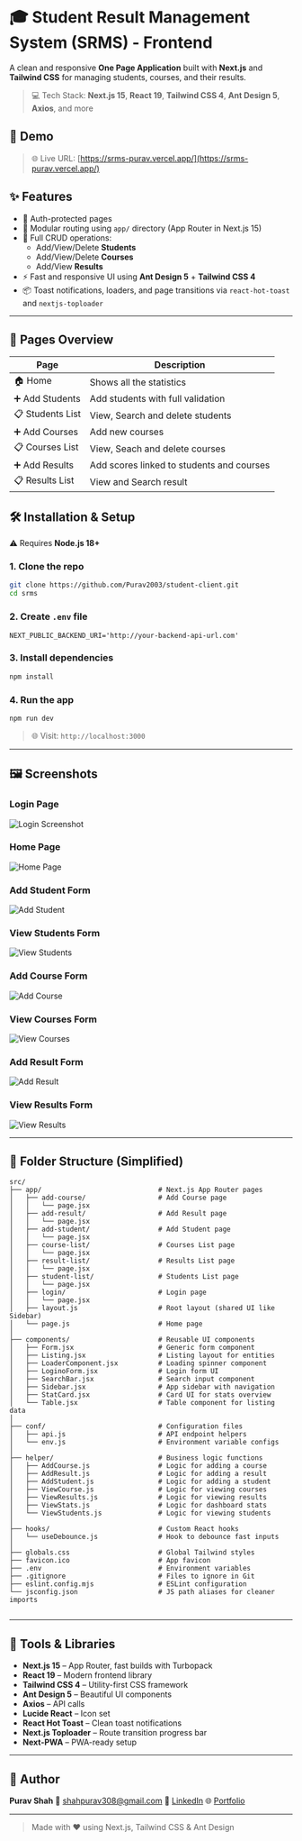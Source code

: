 # 🎓 Student Result Management System (SRMS) - Frontend

A clean and responsive **One Page Application** built with **Next.js** and **Tailwind CSS** for managing students, courses, and their results.

> 💻 Tech Stack: **Next.js 15**, **React 19**, **Tailwind CSS 4**, **Ant Design 5**, **Axios**, and more

## 📸 Demo

> 🌐 Live URL: [https://srms-purav.vercel.app/](https://srms-purav.vercel.app/)

## ✨ Features

- 🔐 Auth-protected pages
- 📁 Modular routing using `app/` directory (App Router in Next.js 15)
- 🧾 Full CRUD operations:
  - Add/View/Delete **Students**
  - Add/View/Delete **Courses**
  - Add/View **Results**
- ⚡ Fast and responsive UI using **Ant Design 5** + **Tailwind CSS 4**
- 📦 Toast notifications, loaders, and page transitions via `react-hot-toast` and `nextjs-toploader`

---

## 🧱 Pages Overview

| Page             | Description                               |
| ---------------- | ----------------------------------------- |
| 🏠 Home          | Shows all the statistics                  |
| ➕ Add Students  | Add students with full validation         |
| 📋 Students List | View, Search and delete students          |
| ➕ Add Courses   | Add new courses                           |
| 📋 Courses List  | View, Seach and delete courses            |
| ➕ Add Results   | Add scores linked to students and courses |
| 📋 Results List  | View and Search result                    |

## 🛠️ Installation & Setup

⚠️ Requires **Node.js 18+**

### 1. Clone the repo

```bash
git clone https://github.com/Purav2003/student-client.git
cd srms
```

### 2. Create `.env` file

```env
NEXT_PUBLIC_BACKEND_URI='http://your-backend-api-url.com'
```

### 3. Install dependencies

```bash
npm install
```

### 4. Run the app

```bash
npm run dev
```

> 🌐 Visit: `http://localhost:3000`

---

## 🖼️ Screenshots

### Login Page
![Login Screenshot](public/screenshots/login.png)

### Home Page
![Home Page](public/screenshots/home.png)

### Add Student Form
![Add Student](public/screenshots/add-student.png)

### View Students Form
![View Students](public/screenshots/view-students.png)

### Add Course Form
![Add Course](public/screenshots/add-course.png)

### View Courses Form
![View Courses](public/screenshots/view-courses.png)

### Add Result Form
![Add Result](public/screenshots/add-result.png)

### View Results Form
![View Results](public/screenshots/view-results.png)




---

## 📁 Folder Structure (Simplified)

```
src/
├── app/                             # Next.js App Router pages
│   ├── add-course/                  # Add Course page
│   │   └── page.jsx
│   ├── add-result/                  # Add Result page
│   │   └── page.jsx
│   ├── add-student/                 # Add Student page
│   │   └── page.jsx
│   ├── course-list/                 # Courses List page
│   │   └── page.jsx
│   ├── result-list/                 # Results List page
│   │   └── page.jsx
│   ├── student-list/                # Students List page
│   │   └── page.jsx
│   ├── login/                       # Login page
│   │   └── page.jsx
│   ├── layout.js                    # Root layout (shared UI like Sidebar)
│   └── page.js                      # Home page
│
├── components/                      # Reusable UI components
│   ├── Form.jsx                     # Generic form component
│   ├── Listing.jsx                  # Listing layout for entities
│   ├── LoaderComponent.jsx          # Loading spinner component
│   ├── LoginoForm.jsx               # Login form UI
│   ├── SearchBar.jsx                # Search input component
│   ├── Sidebar.jsx                  # App sidebar with navigation
│   ├── StatCard.jsx                 # Card UI for stats overview
│   └── Table.jsx                    # Table component for listing data
│
├── conf/                            # Configuration files
│   ├── api.js                       # API endpoint helpers
│   └── env.js                       # Environment variable configs
│
├── helper/                          # Business logic functions
│   ├── AddCourse.js                 # Logic for adding a course
│   ├── AddResult.js                 # Logic for adding a result
│   ├── AddStudent.js                # Logic for adding a student
│   ├── ViewCourse.js                # Logic for viewing courses
│   ├── ViewResults.js               # Logic for viewing results
│   ├── ViewStats.js                 # Logic for dashboard stats
│   └── ViewStudents.js              # Logic for viewing students
│
├── hooks/                           # Custom React hooks
│   └── useDebounce.js               # Hook to debounce fast inputs
│
├── globals.css                      # Global Tailwind styles
├── favicon.ico                      # App favicon
├── .env                             # Environment variables
├── .gitignore                       # Files to ignore in Git
├── eslint.config.mjs                # ESLint configuration
└── jsconfig.json                    # JS path aliases for cleaner imports


```

---

## 🧰 Tools & Libraries

- **Next.js 15** – App Router, fast builds with Turbopack
- **React 19** – Modern frontend library
- **Tailwind CSS 4** – Utility-first CSS framework
- **Ant Design 5** – Beautiful UI components
- **Axios** – API calls
- **Lucide React** – Icon set
- **React Hot Toast** – Clean toast notifications
- **Next.js Toploader** – Route transition progress bar
- **Next-PWA** – PWA-ready setup

---

## 👤 Author

**Purav Shah**
📧 shahpurav308@gmail.com
🔗 [LinkedIn](https://linkedin.com/in/purav308)
🌐 [Portfolio](https://purav-portfolio.vercel.app)

---

> Made with ❤️ using Next.js, Tailwind CSS & Ant Design
